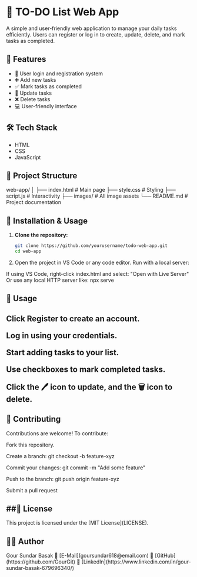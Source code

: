 # 📝 TO-DO List Web App

A simple and user-friendly web application to manage your daily tasks efficiently. Users can register or log in to create, update, delete, and mark tasks as completed.

## 🚀 Features

- 👤 User login and registration system  
- ➕ Add new tasks  
- ✅ Mark tasks as completed  
- 🔄 Update tasks  
- ❌ Delete tasks  
- 💻 User-friendly interface  

## 🛠 Tech Stack

- HTML  
- CSS  
- JavaScript  

## 📁 Project Structure

web-app/
│
├── index.html # Main page
├── style.css # Styling
├── script.js # Interactivity
├── images/ # All image assets
└── README.md # Project documentation


## 🧰 Installation & Usage

1. **Clone the repository:**
   ```bash
   git clone https://github.com/yourusername/todo-web-app.git
   cd web-app
2. Open the project in VS Code or any code editor.
Run with a local server:

If using VS Code, right-click index.html and select:
"Open with Live Server"
Or use any local HTTP server like:
        npx serve
<h2>🧪 Usage<h2>
Click Register to create an account.

Log in using your credentials.

Start adding tasks to your list.

Use checkboxes to mark completed tasks.

Click the 🖊 icon to update, and the 🗑 icon to delete.

<h2>🤝 Contributing</h2>
Contributions are welcome!
To contribute:

Fork this repository.

Create a branch: git checkout -b feature-xyz

Commit your changes: git commit -m "Add some feature"

Push to the branch: git push origin feature-xyz

Submit a pull request

<h2>##📝 License</h2>
This project is licensed under the [MIT License](LICENSE).

<h2>👨‍💻 Author</h2>
Gour Sundar Basak
📧 [E-Mail](goursundar618@email.com)
🔗 [GitHub](https://github.com/GourGit)
🔗 [LinkedIn](https://www.linkedin.com/in/gour-sundar-basak-679696340/)
